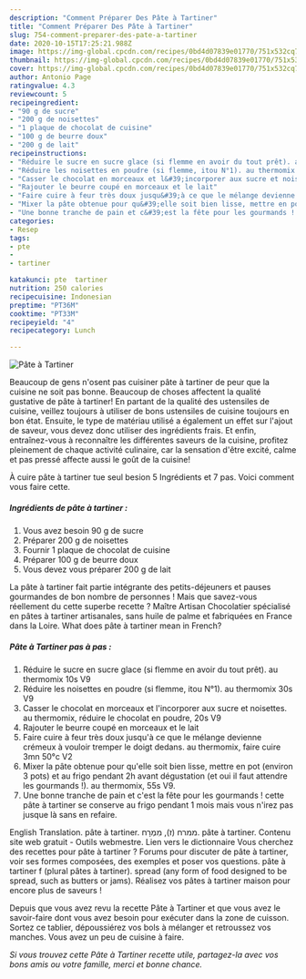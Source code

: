 ```yaml
---
description: "Comment Préparer Des Pâte à Tartiner"
title: "Comment Préparer Des Pâte à Tartiner"
slug: 754-comment-preparer-des-pate-a-tartiner
date: 2020-10-15T17:25:21.988Z
image: https://img-global.cpcdn.com/recipes/0bd4d07839e01770/751x532cq70/pate-a-tartiner-photo-principale-de-la-recette.jpg
thumbnail: https://img-global.cpcdn.com/recipes/0bd4d07839e01770/751x532cq70/pate-a-tartiner-photo-principale-de-la-recette.jpg
cover: https://img-global.cpcdn.com/recipes/0bd4d07839e01770/751x532cq70/pate-a-tartiner-photo-principale-de-la-recette.jpg
author: Antonio Page
ratingvalue: 4.3
reviewcount: 5
recipeingredient:
- "90 g de sucre"
- "200 g de noisettes"
- "1 plaque de chocolat de cuisine"
- "100 g de beurre doux"
- "200 g de lait"
recipeinstructions:
- "Réduire le sucre en sucre glace (si flemme en avoir du tout prêt). au thermomix 10s V9"
- "Réduire les noisettes en poudre (si flemme, itou N°1). au thermomix 30s V9"
- "Casser le chocolat en morceaux et l&#39;incorporer aux sucre et noisettes. au thermomix, réduire le chocolat en poudre, 20s V9"
- "Rajouter le beurre coupé en morceaux et le lait"
- "Faire cuire à feur très doux jusqu&#39;à ce que le mélange devienne crémeux à vouloir tremper le doigt dedans. au thermomix, faire cuire 3mn 50°c V2"
- "Mixer la pâte obtenue pour qu&#39;elle soit bien lisse, mettre en pot (environ 3 pots) et au frigo pendant 2h avant dégustation (et oui il faut attendre les gourmands !). au thermomix, 55s V9."
- "Une bonne tranche de pain et c&#39;est la fête pour les gourmands ! cette pâte à tartiner se conserve au frigo pendant 1 mois mais vous n&#39;irez pas jusque là sans en refaire."
categories:
- Resep
tags:
- pte
- 
- tartiner

katakunci: pte  tartiner 
nutrition: 250 calories
recipecuisine: Indonesian
preptime: "PT36M"
cooktime: "PT33M"
recipeyield: "4"
recipecategory: Lunch

---
```



![Pâte à Tartiner](https://img-global.cpcdn.com/recipes/0bd4d07839e01770/751x532cq70/pate-a-tartiner-photo-principale-de-la-recette.jpg)

Beaucoup de gens n'osent pas cuisiner pâte à tartiner de peur que la cuisine ne soit pas bonne. Beaucoup de choses affectent la qualité gustative de pâte à tartiner! En partant de la qualité des ustensiles de cuisine, veillez toujours à utiliser de bons ustensiles de cuisine toujours en bon état. Ensuite, le type de matériau utilisé a également un effet sur l'ajout de saveur, vous devez donc utiliser des ingrédients frais. Et enfin, entraînez-vous à reconnaître les différentes saveurs de la cuisine, profitez pleinement de chaque activité culinaire, car la sensation d'être excité, calme et pas pressé affecte aussi le goût de la cuisine!

<!--inarticleads1-->

À cuire pâte à tartiner tue seul besion 5 Ingrédients et 7 pas. Voici comment vous faire cette.

##### Ingrédients de pâte à tartiner :

1. Vous avez besoin 90 g de sucre
1. Préparer 200 g de noisettes
1. Fournir 1 plaque de chocolat de cuisine
1. Préparer 100 g de beurre doux
1. Vous devez vous préparer 200 g de lait


La pâte à tartiner fait partie intégrante des petits-déjeuners et pauses gourmandes de bon nombre de personnes ! Mais que savez-vous réellement du cette superbe recette ? Maître Artisan Chocolatier spécialisé en pâtes à tartiner artisanales, sans huile de palme et fabriquées en France dans la Loire. What does pâte à tartiner mean in French? 

<!--inarticleads2-->

##### Pâte à Tartiner pas à pas :

1. Réduire le sucre en sucre glace (si flemme en avoir du tout prêt). au thermomix 10s V9
1. Réduire les noisettes en poudre (si flemme, itou N°1). au thermomix 30s V9
1. Casser le chocolat en morceaux et l&#39;incorporer aux sucre et noisettes. au thermomix, réduire le chocolat en poudre, 20s V9
1. Rajouter le beurre coupé en morceaux et le lait
1. Faire cuire à feur très doux jusqu&#39;à ce que le mélange devienne crémeux à vouloir tremper le doigt dedans. au thermomix, faire cuire 3mn 50°c V2
1. Mixer la pâte obtenue pour qu&#39;elle soit bien lisse, mettre en pot (environ 3 pots) et au frigo pendant 2h avant dégustation (et oui il faut attendre les gourmands !). au thermomix, 55s V9.
1. Une bonne tranche de pain et c&#39;est la fête pour les gourmands ! cette pâte à tartiner se conserve au frigo pendant 1 mois mais vous n&#39;irez pas jusque là sans en refaire.


English Translation. pâte à tartiner. ממרח (ז), מִמְרָח. pâte à tartiner. Contenu site web gratuit - Outils webmestre. Lien vers le dictionnaire Vous cherchez des recettes pour pâte à tartiner ? Forums pour discuter de pâte à tartiner, voir ses formes composées, des exemples et poser vos questions. pâte à tartiner f (plural pâtes à tartiner). spread (any form of food designed to be spread, such as butters or jams). Réalisez vos pâtes à tartiner maison pour encore plus de saveurs ! 

<!--inarticleads1-->

<p>
Depuis que vous avez revu la recette Pâte à Tartiner et que vous avez le savoir-faire dont vous avez besoin pour exécuter dans la zone de cuisson. Sortez ce tablier, dépoussiérez vos bols à mélanger et retroussez vos manches. Vous avez un peu de cuisine à faire.
</p>

<p>
<i>Si vous trouvez cette Pâte à Tartiner recette utile, partagez-la avec vos bons amis ou votre famille, merci et bonne chance.</i>
</p>
